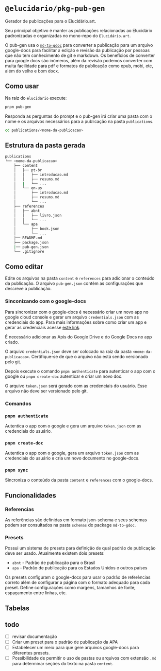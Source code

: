 # `@elucidario/pkg-pub-gen`

Gerador de publicações para o Elucidário.art.

Seu principal objetivo é manter as publicações relacionadas ao Elucidário padronizadas e organizadas no mono-repo do `Elucidário.art`.

O pub-gen usa o [`md-to-gdoc`](../md-to-gdoc/README.md) para converter a publicação para um arquivo google-docs para facilitar a edição e revisão da publicação por pessoas que não tem conhecimento de git e markdown. Os benefícios de converter para google docs são inúmeros, além da revisão podemos converter com muita facilidade para pdf e formatos de publicação como epub, mobi, etc, além do velho e bom docx.

## Como usar

Na raiz do `elucidario` execute:

```bash
pnpm pub-gen
```

Responda as perguntas do prompt e o pub-gen irá criar uma pasta com o nome e os arquivos necessários para a publicação na pasta `publications`.

```bash
cd publications/<nome-da-publicacao>
```

## Estrutura da pasta gerada

```bash
publications
└── <nome-da-publicacao>
    ├── content
    │   ├── pt-br
    │   │   ├── introducao.md
    │   │   ├── resumo.md
    │   |   └── ...
    │   └── en-us
    │       ├── introducao.md
    │       ├── resumo.md
    │       └── ...
    ├── references
    │   ├── abnt
    │   │   ├── livro.json
    │   │   └── ...
    │   └── apa
    │       ├── book.json
    │       └── ...
    ├── README.md
    ├── package.json
    |── pub-gen.json
    └── .gitignore
```

## Como editar

Edite os arquivos na pasta `content` e `references` para adicionar o conteúdo da publicação. O arquivo `pub-gen.json` contém as configurações que descreve a publicação.

### Sinconizando com o google-docs

Para sincronizar com o google-docs é necessário criar um novo app no google cloud console e gerar um arquivo `credentials.json` com as credenciais do app. Para mais informações sobre como criar um app e gerar as credenciais acesse [este link](https://developers.google.com/drive/api/v3/quickstart/nodejs).

É necessário adicionar as Apis do Google Drive e do Google Docs no app criado.

O arquivo `credentials.json` deve ser colocado na raiz da pasta `<nome-da-publicacao>`. Certifique-se de que o arquivo não está sendo versionado pelo git.

Depois execute o comando `pnpm authenticate` para autenticar o app com o google ou `pnpm create-doc` autenticar e criar um novo doc.

O arquivo `token.json` será gerado com as credenciais do usuário. Esse arquivo não deve ser versionado pelo git.

### Comandos

### `pnpm authenticate`

Autentica o app com o google e gera um arquivo `token.json` com as credenciais do usuário.

### `pnpm create-doc`

Autentica o app com o google, gera um arquivo `token.json` com as credenciais do usuário e cria um novo documento no google-docs.

### `pnpm sync`

Sincroniza o conteúdo da pasta `content` e `references` com o google-docs.

## Funcionalidades

### Referencias

As referências são definidas em formato json-schema e seus schemas podem ser consultados na pasta `schemas` do package `md-to-gdoc`.

### Presets

Possui um sistema de presets para definição de qual padrão de publicação deve ser usado. Atualmente existem dois presets:

- `abnt` - Padrão de publicação para o Brasil
- `apa` - Padrão de publicação para os Estados Unidos e outros países

Os presets configuram o google-docs para usar o padrão de referências correto além de configurar a página com o formato adequado para cada preset. Define configurações como margens, tamanhos de fonte, espaçamento entre linhas, etc.

## Tabelas

<!-- Tabelas são definidas em  -->

## todo

- [ ] revisar documentação
- [ ] Criar um preset para o padrão de publicação da APA
- [ ] Estabelecer um meio para que gere arquivos google-docs para diferentes presets.
- [ ] Possibilidade de  permitir o uso de pastas ou arquivos com extensão `.md` para determinar seções do texto na pasta `content`.
